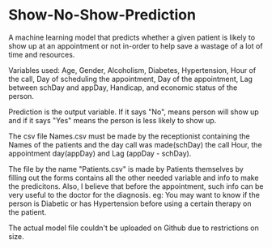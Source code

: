 # Show-No-Show-Prediction
A machine learning model that predicts whether a given patient is likely to show up at an appointment or not in-order to help save a wastage of a lot of time and resources. 

Variables used: Age, Gender, Alcoholism, Diabetes, Hypertension, Hour of the call, Day of scheduling the appointment, Day of the appointment, Lag between schDay and appDay, Handicap, and economic status of the person.

Prediction is the output variable. If it says "No", means person will show up and if it says "Yes" means the person is less likely to show up.

The csv file Names.csv must be made by the receptionist containing the Names of the patients and the day call was made(schDay) the call Hour, the appointment day(appDay) and Lag (appDay - schDay). 

The file by the name  "Patients.csv" is made by Patients themselves by filling out the forms contains all the other needed variable and info to make the predicitons. Also, I believe that before the appointment, such info can be very useful to the doctor for the diagnosis. eg: You may want to know if the person is Diabetic or has Hypertension before using a certain therapy on the patient. 

The actual model file couldn't be uploaded on Github due to restrictions on size.
